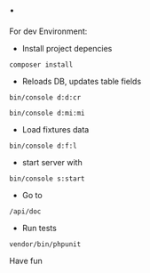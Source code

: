 .
=
For dev Environment:

- Install project depencies

`composer install`

- Reloads DB, updates table fields

`bin/console d:d:cr`

`bin/console d:mi:mi`

- Load fixtures data

`bin/console d:f:l`

- start server with 

`bin/console s:start`

- Go to 

`/api/doc`

- Run tests

`vendor/bin/phpunit`

Have fun